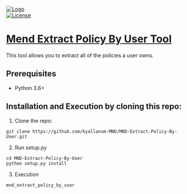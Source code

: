 [![Logo](https://whitesource-resources.s3.amazonaws.com/ws-sig-images/Whitesource_Logo_178x44.png)](https://www.whitesourcesoftware.com/)  
[![License](https://img.shields.io/badge/License-Apache%202.0-yellowgreen.svg)](https://opensource.org/licenses/Apache-2.0)

# [Mend Extract Policy By User Tool](https://github.com/kyallanum-MND/MND-Extract-Policy-By-User)
This tool allows you to extract all of the policies a user owns.

## Prerequisites
* Python 3.6+

## Installation and Execution by cloning this repo:
1. Clone the repo:
```shell
git clone https://github.com/kyallanum-MND/MND-Extract-Policy-By-User.git
```

2. Run setup.py
```shell
cd MND-Extract-Policy-By-User
python setup.py install
```

3. Execution
```shell
mnd_extract_policy_by_user
```